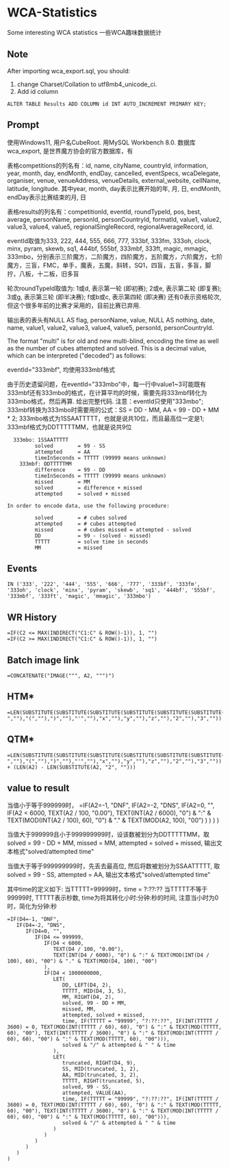 # WCA-Statistics
Some interesting WCA statistics 一些WCA趣味数据统计

## Note
After importing wca_export.sql, you should: 
1) change Charset/Collation to utf8mb4_unicode_ci.
2) Add id column
```
ALTER TABLE Results ADD COLUMN id INT AUTO_INCREMENT PRIMARY KEY;
```

## Prompt
使用Windows11, 用户名CubeRoot. 用MySQL Workbench 8.0. 数据库wca_export, 是世界魔方协会的官方数据库，有

表格competitions的列名有：id, name, cityName, countryId, information, year, month, day, endMonth, endDay, cancelled, eventSpecs, wcaDelegate, organiser, venue, venueAddress, venueDetails, external_website, cellName, latitude, longitude. 其中year, month, day表示比赛开始的年, 月, 日, endMonth, endDay表示比赛结束的月, 日

表格results的列名有：competitionId, eventId, roundTypeId, pos, best, average, personName, personId, personCountryId, formatId, value1, value2, value3, value4, value5, regionalSingleRecord, regionalAverageRecord, id.

eventId取值为333, 222, 444, 555, 666, 777, 333bf, 333fm, 333oh, clock, minx, pyram, skewb, sq1, 444bf, 555bf, 333mbf, 333ft, magic, mmagic, 333mbo，分别表示三阶魔方，二阶魔方，四阶魔方，五阶魔方，六阶魔方，七阶魔方，三盲，FMC，单手，魔表，五魔，斜转，SQ1，四盲，五盲，多盲，脚拧，八板，十二板，旧多盲

轮次roundTypeId取值为:
1或d, 表示第一轮 (即初赛);
2或e, 表示第二轮 (即复赛);
3或g, 表示第三轮 (即半决赛);
f或b或c, 表示第四轮 (即决赛)
还有0表示资格轮次, 但这个很多年前的比赛才采用的，目前比赛已弃用.

输出表的表头有NULL AS flag, personName, value, NULL AS nothing, date, name, value1, value2, value3, value4, value5, personId, personCountryId.



The format "multi" is for old and new multi-blind, encoding the time as well as the number of cubes attempted and solved. This is a decimal value, which can be interpreted ("decoded") as follows:

eventId="333mbf", 均使用333mbf格式

由于历史遗留问题，在eventId="333mbo"中，每一行中value1~3可能既有333mbf还有333mbo的格式，在计算平均的时候，需要先将333mbf转化为333mbo格式，然后再算. 给出完整代码.
注意：eventId只使用"333mbo";
333mbf转换为333mbo时需要用的公式：SS = DD - MM, AA = 99 - DD + MM * 2;
333mbo格式为1SSAATTTTT，也就是说共10位，而且最高位一定是1;
333mbf格式为DDTTTTTMM，也就是说共9位

      333mbo: 1SSAATTTTT
             solved        = 99 - SS
             attempted     = AA
             timeInSeconds = TTTTT (99999 means unknown)
        333mbf: DDTTTTTMM
             difference    = 99 - DD
             timeInSeconds = TTTTT (99999 means unknown)
             missed        = MM
             solved        = difference + missed
             attempted     = solved + missed

    In order to encode data, use the following procedure:

             solved        = # cubes solved
             attempted     = # cubes attempted
             missed        = # cubes missed = attempted - solved
             DD            = 99 - (solved - missed)
             TTTTT         = solve time in seconds
             MM            = missed




## Events
```
IN ('333', '222', '444', '555', '666', '777', '333bf', '333fm', '333oh', 'clock', 'minx', 'pyram', 'skewb', 'sq1', '444bf', '555bf', '333mbf', '333ft', 'magic', 'mmagic', '333mbo')
```

## WR History
```
=IF(C2 <= MAX(INDIRECT("C1:C" & ROW()-1)), 1, "")
=IF(C2 >= MAX(INDIRECT("C1:C" & ROW()-1)), 1, "")
```

## Batch image link
```
=CONCATENATE("IMAGE(""", A2, """)")
```

## HTM*
```excel
=LEN(SUBSTITUTE(SUBSTITUTE(SUBSTITUTE(SUBSTITUTE(SUBSTITUTE(SUBSTITUTE(SUBSTITUTE(SUBSTITUTE(SUBSTITUTE(A2," ",""),"(",""),")",""),"'",""),"x",""),"y",""),"z",""),"2",""),"3",""))
```

## QTM*
```excel
=LEN(SUBSTITUTE(SUBSTITUTE(SUBSTITUTE(SUBSTITUTE(SUBSTITUTE(SUBSTITUTE(SUBSTITUTE(SUBSTITUTE(SUBSTITUTE(A2," ",""),"(",""),")",""),"'",""),"x",""),"y",""),"z",""),"2",""),"3","")) + (LEN(A2) - LEN(SUBSTITUTE(A2, "2", "")))
```

## value to result
当值小于等于999999时，
=IF(A2=-1, "DNF",
   IF(A2=-2, "DNS",
      IF(A2=0, "",
         IF(A2 < 6000, 
            TEXT(A2 / 100, "0.00"), 
            TEXT(INT(A2 / 6000), "0") & ":" & TEXT(MOD(INT(A2 / 100), 60), "0") & "." & TEXT(MOD(A2, 100), "00")
         )
      )
   )
)

当值大于999999且小于999999999时，设该数被划分为DDTTTTTMM，取solved = 99 - DD  + MM, missed = MM, attempted = solved + missed, 输出文本格式"solved/attempted time"

当值大于等于999999999时，先丢去最高位, 然后将数被划分为SSAATTTTT, 取solved  = 99 - SS, attempted = AA, 输出文本格式"solved/attempted time"

其中time的定义如下:
当TTTTT=99999时，time = ?:??:??
当TTTTT不等于99999时, TTTTT表示秒数, time为将其转化小时:分钟:秒的时间, 注意当小时为0时，简化为分钟:秒

```excel
=IF(D4=-1, "DNF",
   IF(D4=-2, "DNS",
      IF(D4=0, "",
         IF(D4 <= 999999, 
            IF(D4 < 6000, 
               TEXT(D4 / 100, "0.00"), 
               TEXT(INT(D4 / 6000), "0") & ":" & TEXT(MOD(INT(D4 / 100), 60), "00") & "." & TEXT(MOD(D4, 100), "00")
            ),
            IF(D4 < 1000000000, 
               LET(
                  DD, LEFT(D4, 2),
                  TTTTT, MID(D4, 3, 5),
                  MM, RIGHT(D4, 2),
                  solved, 99 - DD + MM,
                  missed, MM,
                  attempted, solved + missed,
                  time, IF(TTTTT = "99999", "?:??:??", IF(INT(TTTTT / 3600) = 0, TEXT(MOD(INT(TTTTT / 60), 60), "0") & ":" & TEXT(MOD(TTTTT, 60), "00"), TEXT(INT(TTTTT / 3600), "0") & ":" & TEXT(MOD(INT(TTTTT / 60), 60), "00") & ":" & TEXT(MOD(TTTTT, 60), "00"))),
                  solved & "/" & attempted & " " & time
               ),
               LET(
                  truncated, RIGHT(D4, 9),
                  SS, MID(truncated, 1, 2),
                  AA, MID(truncated, 3, 2),
                  TTTTT, RIGHT(truncated, 5),
                  solved, 99 - SS,
                  attempted, VALUE(AA),
                  time, IF(TTTTT = "99999", "?:??:??", IF(INT(TTTTT / 3600) = 0, TEXT(MOD(INT(TTTTT / 60), 60), "0") & ":" & TEXT(MOD(TTTTT, 60), "00"), TEXT(INT(TTTTT / 3600), "0") & ":" & TEXT(MOD(INT(TTTTT / 60), 60), "00") & ":" & TEXT(MOD(TTTTT, 60), "00"))),
                  solved & "/" & attempted & " " & time
               )
            )
         )
      )
   )
)
```
